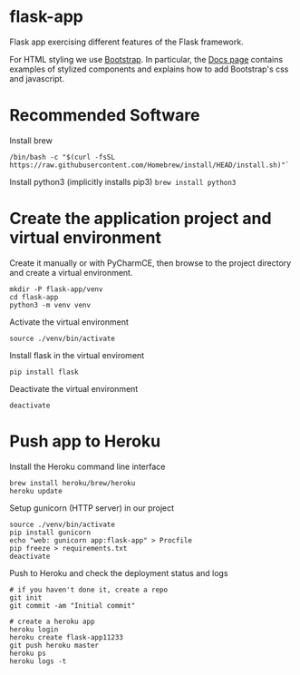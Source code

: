 # flask-app

Flask app exercising different features of the Flask framework.

For HTML styling we use [Bootstrap](https://getbootstrap.com/). In particular, the 
[Docs page](https://getbootstrap.com/docs/5.0/getting-started/introduction/) contains 
examples of stylized components and explains how to add Bootstrap's css and 
javascript.

# Recommended Software

Install brew

```
/bin/bash -c "$(curl -fsSL https://raw.githubusercontent.com/Homebrew/install/HEAD/install.sh)"`
```

Install python3 (implicitly installs pip3)
`brew install python3`

# Create the application project and virtual environment

Create it manually or with PyCharmCE, then browse to the project directory and create a virtual environment.

```
mkdir -P flask-app/venv
cd flask-app
python3 -m venv venv
```

Activate the virtual environment

`source ./venv/bin/activate`

Install flask in the virtual enviroment

`pip install flask`

Deactivate the virtual environment

`deactivate`

# Push app to Heroku

Install the Heroku command line interface

```
brew install heroku/brew/heroku
heroku update
```

Setup gunicorn (HTTP server) in our project

```
source ./venv/bin/activate
pip install gunicorn
echo "web: gunicorn app:flask-app" > Procfile
pip freeze > requirements.txt
deactivate
```

Push to Heroku and check the deployment status and logs

```
# if you haven't done it, create a repo
git init
git commit -am "Initial commit"

# create a heroku app
heroku login
heroku create flask-app11233
git push heroku master
heroku ps
heroku logs -t
```
